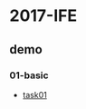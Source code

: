 # 2017-IFE
## demo
### 01-basic
* [task01](https://amynsmith.github.io/2017-IFE/001-html-structure.html)
